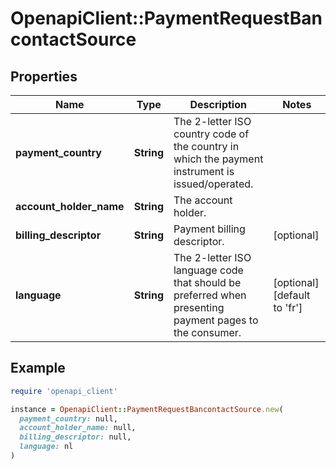 # OpenapiClient::PaymentRequestBancontactSource

## Properties

| Name | Type | Description | Notes |
| ---- | ---- | ----------- | ----- |
| **payment_country** | **String** | The 2-letter ISO country code of the country in which the payment instrument is issued/operated. |  |
| **account_holder_name** | **String** | The account holder. |  |
| **billing_descriptor** | **String** | Payment billing descriptor. | [optional] |
| **language** | **String** | The 2-letter ISO language code that should be preferred when presenting payment pages to the consumer. | [optional][default to &#39;fr&#39;] |

## Example

```ruby
require 'openapi_client'

instance = OpenapiClient::PaymentRequestBancontactSource.new(
  payment_country: null,
  account_holder_name: null,
  billing_descriptor: null,
  language: nl
)
```

